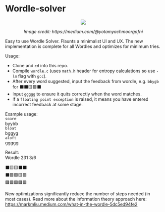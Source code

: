 # Wordle-solver

<p align="center">
    <img src="https://user-images.githubusercontent.com/62369422/151929524-eaee0d20-26b9-4118-8a7c-0cf4b23d464f.png">
</p>
<p align="center">
     <i> Image credit: https://medium.com/@yotamyachmoorgafni </i>
</p>

Easy to use Wordle Solver. Flaunts a minimalist UI and UX. The new implementation is complete for all Wordles and optimizes for minimum tries.

Usage:
- Clone and `cd` into this repo.
- Compile `wordle.c` (uses `math.h` header for entropy calculations so use `-lm` flag with `gcc`).
- After every word suggested, input the feedback from wordle, e.g. `bbygb` for ⬛️⬛️🟨🟩⬛️
- Input `ggggg` to ensure it quits correctly when the word matches.
- If a `floating point exception` is raised, it means you have entered incorrect feedback at some stage.


Example usage:\
`soare`\
byybb\
`bloat`\
bggyg\
`aloft`\
ggggg

Result:\
Wordle 231 3/6

⬛🟨🟨⬛⬛\
⬛🟩🟩🟨🟩\
🟩🟩🟩🟩🟩

New optimizations significantly reduce the number of steps needed (in most cases).
Read more about the information theory approach here: https://markmliu.medium.com/what-in-the-wordle-5dc5ed94fe2
